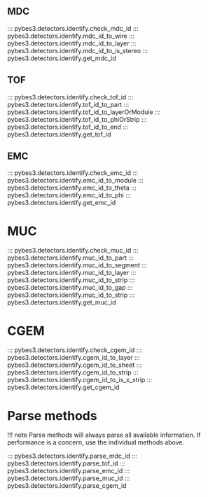 ## MDC
::: pybes3.detectors.identify.check_mdc_id
::: pybes3.detectors.identify.mdc_id_to_wire
::: pybes3.detectors.identify.mdc_id_to_layer
::: pybes3.detectors.identify.mdc_id_to_is_stereo
::: pybes3.detectors.identify.get_mdc_id

## TOF
::: pybes3.detectors.identify.check_tof_id
::: pybes3.detectors.identify.tof_id_to_part
::: pybes3.detectors.identify.tof_id_to_layerOrModule
::: pybes3.detectors.identify.tof_id_to_phiOrStrip
::: pybes3.detectors.identify.tof_id_to_end
::: pybes3.detectors.identify.get_tof_id

## EMC
::: pybes3.detectors.identify.check_emc_id
::: pybes3.detectors.identify.emc_id_to_module
::: pybes3.detectors.identify.emc_id_to_theta
::: pybes3.detectors.identify.emc_id_to_phi
::: pybes3.detectors.identify.get_emc_id

# MUC
::: pybes3.detectors.identify.check_muc_id
::: pybes3.detectors.identify.muc_id_to_part
::: pybes3.detectors.identify.muc_id_to_segment
::: pybes3.detectors.identify.muc_id_to_layer
::: pybes3.detectors.identify.muc_id_to_strip
::: pybes3.detectors.identify.muc_id_to_gap
::: pybes3.detectors.identify.muc_id_to_strip
::: pybes3.detectors.identify.get_muc_id

# CGEM
::: pybes3.detectors.identify.check_cgem_id
::: pybes3.detectors.identify.cgem_id_to_layer
::: pybes3.detectors.identify.cgem_id_to_sheet
::: pybes3.detectors.identify.cgem_id_to_strip
::: pybes3.detectors.identify.cgem_id_to_is_x_strip
::: pybes3.detectors.identify.get_cgem_id

# Parse methods
!!! note
    Parse methods will always parse all available information.
    If performance is a concern, use the individual methods above.

::: pybes3.detectors.identify.parse_mdc_id
::: pybes3.detectors.identify.parse_tof_id
::: pybes3.detectors.identify.parse_emc_id
::: pybes3.detectors.identify.parse_muc_id
::: pybes3.detectors.identify.parse_cgem_id
